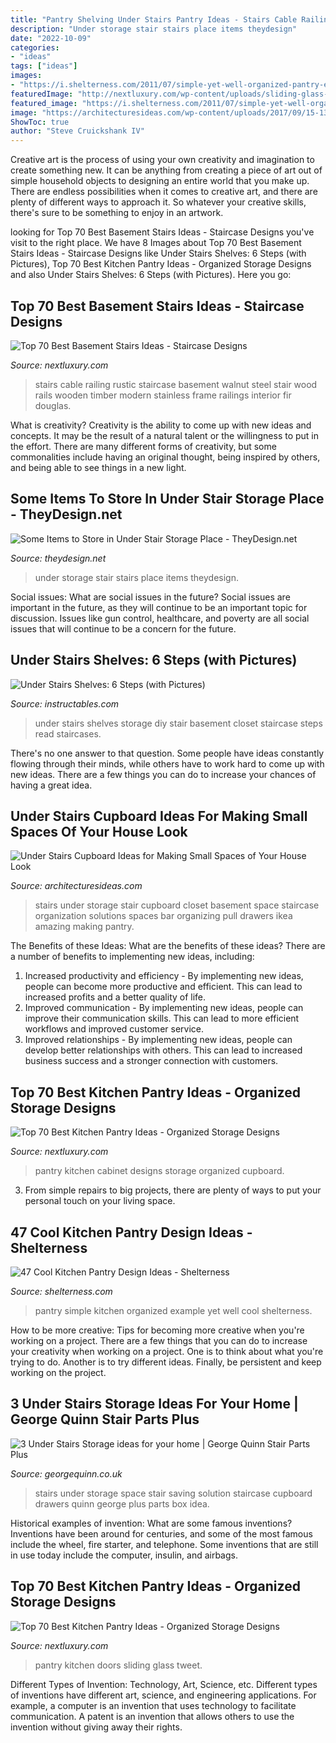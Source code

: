 ```yaml
---
title: "Pantry Shelving Under Stairs Pantry Ideas - Stairs Cable Railing Rustic Staircase Basement Walnut Steel Stair Wood Rails Wooden Timber Modern Stainless Frame Railings Interior Fir Douglas"
description: "Under storage stair stairs place items theydesign"
date: "2022-10-09"
categories:
- "ideas"
tags: ["ideas"]
images:
- "https://i.shelterness.com/2011/07/simple-yet-well-organized-pantry-example.jpg"
featuredImage: "http://nextluxury.com/wp-content/uploads/sliding-glass-doors-kitchen-pantry-ideas.jpg"
featured_image: "https://i.shelterness.com/2011/07/simple-yet-well-organized-pantry-example.jpg"
image: "https://architecturesideas.com/wp-content/uploads/2017/09/15-13.jpg"
ShowToc: true
author: "Steve Cruickshank IV"
---
```



Creative art is the process of using your own creativity and imagination to create something new. It can be anything from creating a piece of art out of simple household objects to designing an entire world that you make up. There are endless possibilities when it comes to creative art, and there are plenty of different ways to approach it. So whatever your creative skills, there's sure to be something to enjoy in an artwork.

	

		
looking for Top 70 Best Basement Stairs Ideas - Staircase Designs you've visit to the right place. We have 8 Images about Top 70 Best Basement Stairs Ideas - Staircase Designs like Under Stairs Shelves: 6 Steps (with Pictures), Top 70 Best Kitchen Pantry Ideas - Organized Storage Designs and also Under Stairs Shelves: 6 Steps (with Pictures). Here you go:
		
    
## Top 70 Best Basement Stairs Ideas - Staircase Designs

<img loading=lazy src="http://nextluxury.com/wp-content/uploads/nice-basement-staircase-interior-ideas.jpg" onerror="this.onerror=null;this.src='https://tse1.mm.bing.net/th?id=OIP.B1GtFHRh7UDyBBuG2_dQ8AAAAA&amp;pid=15.1';" alt="Top 70 Best Basement Stairs Ideas - Staircase Designs">

_Source: nextluxury.com_

>stairs cable railing rustic staircase basement walnut steel stair wood rails wooden timber modern stainless frame railings interior fir douglas. 

	

What is creativity?
Creativity is the ability to come up with new ideas and concepts. It may be the result of a natural talent or the willingness to put in the effort. There are many different forms of creativity, but some commonalities include having an original thought, being inspired by others, and being able to see things in a new light.

    
## Some Items To Store In Under Stair Storage Place - TheyDesign.net

<img loading=lazy src="http://theydesign.net/wp-content/uploads/2017/07/best-images-about-under-stairs-ideas-on-pinterest-storage-throughout-under-stair-storage-some-items-to-store-in-under-stair-storage-place.jpg" onerror="this.onerror=null;this.src='https://tse3.mm.bing.net/th?id=OIP.pw6EandPg4vhyFwVOJZaYQHaLH&amp;pid=15.1';" alt="Some Items to Store in Under Stair Storage Place - TheyDesign.net">

_Source: theydesign.net_

>under storage stair stairs place items theydesign. 

	

Social issues: What are social issues in the future?
Social issues are important in the future, as they will continue to be an important topic for discussion. Issues like gun control, healthcare, and poverty are all social issues that will continue to be a concern for the future.

    
## Under Stairs Shelves: 6 Steps (with Pictures)

<img loading=lazy src="https://cdn.instructables.com/ORIG/FII/057K/HQS4YGTS/FII057KHQS4YGTS.jpg?width=1536" onerror="this.onerror=null;this.src='https://tse3.mm.bing.net/th?id=OIP.sv8rXbQAF1W7V1147Bk3gAHaE8&amp;pid=15.1';" alt="Under Stairs Shelves: 6 Steps (with Pictures)">

_Source: instructables.com_

>under stairs shelves storage diy stair basement closet staircase steps read staircases. 

	

There's no one answer to that question. Some people have ideas constantly flowing through their minds, while others have to work hard to come up with new ideas. There are a few things you can do to increase your chances of having a great idea.

    
## Under Stairs Cupboard Ideas For Making Small Spaces Of Your House Look

<img loading=lazy src="https://architecturesideas.com/wp-content/uploads/2017/09/15-13.jpg" onerror="this.onerror=null;this.src='https://tse3.mm.bing.net/th?id=OIP.GUSqMcqy9whCr7vHKkjQEAEgDY&amp;pid=15.1';" alt="Under Stairs Cupboard Ideas for Making Small Spaces of Your House Look">

_Source: architecturesideas.com_

>stairs under storage stair cupboard closet basement space staircase organization solutions spaces bar organizing pull drawers ikea amazing making pantry. 

	

The Benefits of these Ideas: What are the benefits of these ideas?
There are a number of benefits to implementing new ideas, including: 
1. Increased productivity and efficiency - By implementing new ideas, people can become more productive and efficient. This can lead to increased profits and a better quality of life. 
2. Improved communication - By implementing new ideas, people can improve their communication skills. This can lead to more efficient workflows and improved customer service. 
3. Improved relationships - By implementing new ideas, people can develop better relationships with others. This can lead to increased business success and a stronger connection with customers.

    
## Top 70 Best Kitchen Pantry Ideas - Organized Storage Designs

<img loading=lazy src="http://nextluxury.com/wp-content/uploads/cabinet-kitchen-pantry-ideas.jpg" onerror="this.onerror=null;this.src='https://tse4.mm.bing.net/th?id=OIP.QGPKlUNt5ZuTKCzlSS2zGgAAAA&amp;pid=15.1';" alt="Top 70 Best Kitchen Pantry Ideas - Organized Storage Designs">

_Source: nextluxury.com_

>pantry kitchen cabinet designs storage organized cupboard. 

	

3. From simple repairs to big projects, there are plenty of ways to put your personal touch on your living space.

    
## 47 Cool Kitchen Pantry Design Ideas - Shelterness

<img loading=lazy src="https://i.shelterness.com/2011/07/simple-yet-well-organized-pantry-example.jpg" onerror="this.onerror=null;this.src='https://tse4.mm.bing.net/th?id=OIP.ZleXW6mQHQYX4486mRsSEwHaJ3&amp;pid=15.1';" alt="47 Cool Kitchen Pantry Design Ideas - Shelterness">

_Source: shelterness.com_

>pantry simple kitchen organized example yet well cool shelterness. 

	

How to be more creative: Tips for becoming more creative when you're working on a project.
There are a few things that you can do to increase your creativity when working on a project. One is to think about what you're trying to do. Another is to try different ideas. Finally, be persistent and keep working on the project.

    
## 3 Under Stairs Storage Ideas For Your Home | George Quinn Stair Parts Plus

<img loading=lazy src="http://georgequinn.co.uk/wp-content/uploads/2016/04/Under-stairs-storage-space-saving-solution-George-Quinn-Stair-Parts-Plus-4.jpg" onerror="this.onerror=null;this.src='https://tse3.mm.bing.net/th?id=OIP.Bh0oZYfs_-E2tJ46su9TCwHaJ4&amp;pid=15.1';" alt="3 Under Stairs Storage ideas for your home | George Quinn Stair Parts Plus">

_Source: georgequinn.co.uk_

>stairs under storage space stair saving solution staircase cupboard drawers quinn george plus parts box idea. 

	

Historical examples of invention: What are some famous inventions?
Inventions have been around for centuries, and some of the most famous include the wheel, fire starter, and telephone. Some inventions that are still in use today include the computer, insulin, and airbags.

    
## Top 70 Best Kitchen Pantry Ideas - Organized Storage Designs

<img loading=lazy src="http://nextluxury.com/wp-content/uploads/sliding-glass-doors-kitchen-pantry-ideas.jpg" onerror="this.onerror=null;this.src='https://tse1.mm.bing.net/th?id=OIP.Rtjmz53YZE6Ud4G0TUouQgAAAA&amp;pid=15.1';" alt="Top 70 Best Kitchen Pantry Ideas - Organized Storage Designs">

_Source: nextluxury.com_

>pantry kitchen doors sliding glass tweet. 

	

Different Types of Invention: Technology, Art, Science, etc.
Different types of inventions have different art, science, and engineering applications. For example, a computer is an invention that uses technology to facilitate communication. A patent is an invention that allows others to use the invention without giving away their rights.

